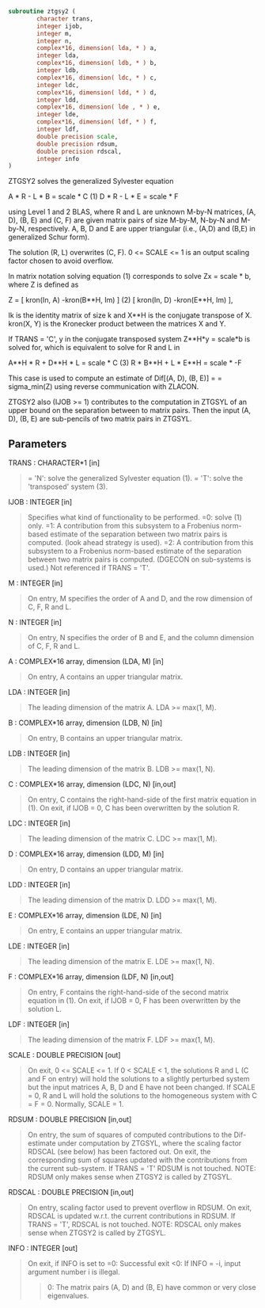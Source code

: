 ```fortran
subroutine ztgsy2 (
        character trans,
        integer ijob,
        integer m,
        integer n,
        complex*16, dimension( lda, * ) a,
        integer lda,
        complex*16, dimension( ldb, * ) b,
        integer ldb,
        complex*16, dimension( ldc, * ) c,
        integer ldc,
        complex*16, dimension( ldd, * ) d,
        integer ldd,
        complex*16, dimension( lde , * ) e,
        integer lde,
        complex*16, dimension( ldf, * ) f,
        integer ldf,
        double precision scale,
        double precision rdsum,
        double precision rdscal,
        integer info
)
```

ZTGSY2 solves the generalized Sylvester equation

A \* R - L \* B = scale \* C               (1)
D \* R - L \* E = scale \* F

using Level 1 and 2 BLAS, where R and L are unknown M-by-N matrices,
(A, D), (B, E) and (C, F) are given matrix pairs of size M-by-M,
N-by-N and M-by-N, respectively. A, B, D and E are upper triangular
(i.e., (A,D) and (B,E) in generalized Schur form).

The solution (R, L) overwrites (C, F). 0 <= SCALE <= 1 is an output
scaling factor chosen to avoid overflow.

In matrix notation solving equation (1) corresponds to solve
Zx = scale \* b, where Z is defined as

Z = [ kron(In, A)  -kron(B\*\*H, Im) ]             (2)
[ kron(In, D)  -kron(E\*\*H, Im) ],

Ik is the identity matrix of size k and X\*\*H is the conjugate transpose of X.
kron(X, Y) is the Kronecker product between the matrices X and Y.

If TRANS = 'C', y in the conjugate transposed system Z\*\*H\*y = scale\*b
is solved for, which is equivalent to solve for R and L in

A\*\*H \* R  + D\*\*H \* L   = scale \* C           (3)
R  \* B\*\*H + L  \* E\*\*H  = scale \* -F

This case is used to compute an estimate of Dif[(A, D), (B, E)] =
= sigma_min(Z) using reverse communication with ZLACON.

ZTGSY2 also (IJOB >= 1) contributes to the computation in ZTGSYL
of an upper bound on the separation between to matrix pairs. Then
the input (A, D), (B, E) are sub-pencils of two matrix pairs in
ZTGSYL.

## Parameters
TRANS : CHARACTER\*1 [in]
> = 'N': solve the generalized Sylvester equation (1).
> = 'T': solve the 'transposed' system (3).

IJOB : INTEGER [in]
> Specifies what kind of functionality to be performed.
> =0: solve (1) only.
> =1: A contribution from this subsystem to a Frobenius
> norm-based estimate of the separation between two matrix
> pairs is computed. (look ahead strategy is used).
> =2: A contribution from this subsystem to a Frobenius
> norm-based estimate of the separation between two matrix
> pairs is computed. (DGECON on sub-systems is used.)
> Not referenced if TRANS = 'T'.

M : INTEGER [in]
> On entry, M specifies the order of A and D, and the row
> dimension of C, F, R and L.

N : INTEGER [in]
> On entry, N specifies the order of B and E, and the column
> dimension of C, F, R and L.

A : COMPLEX\*16 array, dimension (LDA, M) [in]
> On entry, A contains an upper triangular matrix.

LDA : INTEGER [in]
> The leading dimension of the matrix A. LDA >= max(1, M).

B : COMPLEX\*16 array, dimension (LDB, N) [in]
> On entry, B contains an upper triangular matrix.

LDB : INTEGER [in]
> The leading dimension of the matrix B. LDB >= max(1, N).

C : COMPLEX\*16 array, dimension (LDC, N) [in,out]
> On entry, C contains the right-hand-side of the first matrix
> equation in (1).
> On exit, if IJOB = 0, C has been overwritten by the solution
> R.

LDC : INTEGER [in]
> The leading dimension of the matrix C. LDC >= max(1, M).

D : COMPLEX\*16 array, dimension (LDD, M) [in]
> On entry, D contains an upper triangular matrix.

LDD : INTEGER [in]
> The leading dimension of the matrix D. LDD >= max(1, M).

E : COMPLEX\*16 array, dimension (LDE, N) [in]
> On entry, E contains an upper triangular matrix.

LDE : INTEGER [in]
> The leading dimension of the matrix E. LDE >= max(1, N).

F : COMPLEX\*16 array, dimension (LDF, N) [in,out]
> On entry, F contains the right-hand-side of the second matrix
> equation in (1).
> On exit, if IJOB = 0, F has been overwritten by the solution
> L.

LDF : INTEGER [in]
> The leading dimension of the matrix F. LDF >= max(1, M).

SCALE : DOUBLE PRECISION [out]
> On exit, 0 <= SCALE <= 1. If 0 < SCALE < 1, the solutions
> R and L (C and F on entry) will hold the solutions to a
> slightly perturbed system but the input matrices A, B, D and
> E have not been changed. If SCALE = 0, R and L will hold the
> solutions to the homogeneous system with C = F = 0.
> Normally, SCALE = 1.

RDSUM : DOUBLE PRECISION [in,out]
> On entry, the sum of squares of computed contributions to
> the Dif-estimate under computation by ZTGSYL, where the
> scaling factor RDSCAL (see below) has been factored out.
> On exit, the corresponding sum of squares updated with the
> contributions from the current sub-system.
> If TRANS = 'T' RDSUM is not touched.
> NOTE: RDSUM only makes sense when ZTGSY2 is called by
> ZTGSYL.

RDSCAL : DOUBLE PRECISION [in,out]
> On entry, scaling factor used to prevent overflow in RDSUM.
> On exit, RDSCAL is updated w.r.t. the current contributions
> in RDSUM.
> If TRANS = 'T', RDSCAL is not touched.
> NOTE: RDSCAL only makes sense when ZTGSY2 is called by
> ZTGSYL.

INFO : INTEGER [out]
> On exit, if INFO is set to
> =0: Successful exit
> <0: If INFO = -i, input argument number i is illegal.
> >0: The matrix pairs (A, D) and (B, E) have common or very
> close eigenvalues.
